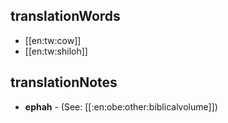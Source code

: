 ## translationWords

* [[en:tw:cow]]
* [[en:tw:shiloh]]

## translationNotes

* **ephah** - (See: [[:en:obe:other:biblicalvolume]])
